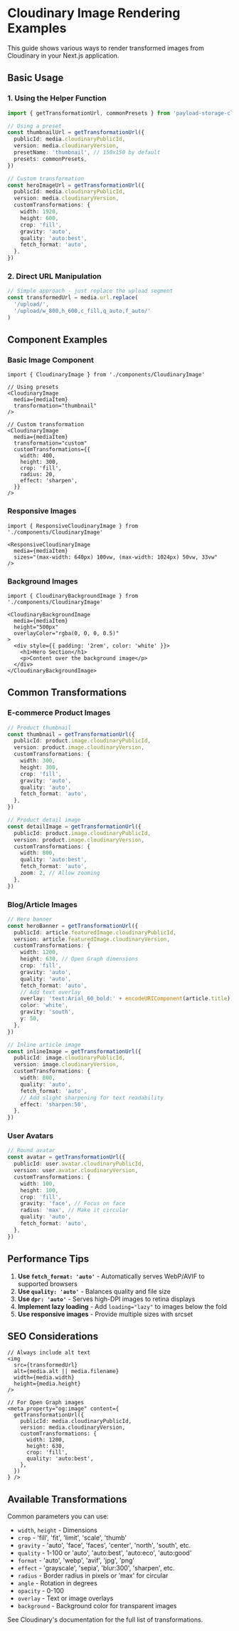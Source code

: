 # Cloudinary Image Rendering Examples

This guide shows various ways to render transformed images from Cloudinary in your Next.js application.

## Basic Usage

### 1. Using the Helper Function

```typescript
import { getTransformationUrl, commonPresets } from 'payload-storage-cloudinary'

// Using a preset
const thumbnailUrl = getTransformationUrl({
  publicId: media.cloudinaryPublicId,
  version: media.cloudinaryVersion,
  presetName: 'thumbnail', // 150x150 by default
  presets: commonPresets,
})

// Custom transformation
const heroImageUrl = getTransformationUrl({
  publicId: media.cloudinaryPublicId,
  version: media.cloudinaryVersion,
  customTransformations: {
    width: 1920,
    height: 600,
    crop: 'fill',
    gravity: 'auto',
    quality: 'auto:best',
    fetch_format: 'auto',
  },
})
```

### 2. Direct URL Manipulation

```typescript
// Simple approach - just replace the upload segment
const transformedUrl = media.url.replace(
  '/upload/',
  '/upload/w_800,h_600,c_fill,q_auto,f_auto/'
)
```

## Component Examples

### Basic Image Component

```tsx
import { CloudinaryImage } from './components/CloudinaryImage'

// Using presets
<CloudinaryImage 
  media={mediaItem}
  transformation="thumbnail"
/>

// Custom transformation
<CloudinaryImage 
  media={mediaItem}
  transformation="custom"
  customTransformations={{
    width: 400,
    height: 300,
    crop: 'fill',
    radius: 20,
    effect: 'sharpen',
  }}
/>
```

### Responsive Images

```tsx
import { ResponsiveCloudinaryImage } from './components/CloudinaryImage'

<ResponsiveCloudinaryImage 
  media={mediaItem}
  sizes="(max-width: 640px) 100vw, (max-width: 1024px) 50vw, 33vw"
/>
```

### Background Images

```tsx
import { CloudinaryBackgroundImage } from './components/CloudinaryImage'

<CloudinaryBackgroundImage 
  media={mediaItem}
  height="500px"
  overlayColor="rgba(0, 0, 0, 0.5)"
>
  <div style={{ padding: '2rem', color: 'white' }}>
    <h1>Hero Section</h1>
    <p>Content over the background image</p>
  </div>
</CloudinaryBackgroundImage>
```

## Common Transformations

### E-commerce Product Images

```typescript
// Product thumbnail
const thumbnail = getTransformationUrl({
  publicId: product.image.cloudinaryPublicId,
  version: product.image.cloudinaryVersion,
  customTransformations: {
    width: 300,
    height: 300,
    crop: 'fill',
    gravity: 'auto',
    quality: 'auto',
    fetch_format: 'auto',
  },
})

// Product detail image
const detailImage = getTransformationUrl({
  publicId: product.image.cloudinaryPublicId,
  version: product.image.cloudinaryVersion,
  customTransformations: {
    width: 800,
    quality: 'auto:best',
    fetch_format: 'auto',
    zoom: 2, // Allow zooming
  },
})
```

### Blog/Article Images

```typescript
// Hero banner
const heroBanner = getTransformationUrl({
  publicId: article.featuredImage.cloudinaryPublicId,
  version: article.featuredImage.cloudinaryVersion,
  customTransformations: {
    width: 1200,
    height: 630, // Open Graph dimensions
    crop: 'fill',
    gravity: 'auto',
    quality: 'auto',
    fetch_format: 'auto',
    // Add text overlay
    overlay: 'text:Arial_60_bold:' + encodeURIComponent(article.title),
    color: 'white',
    gravity: 'south',
    y: 50,
  },
})

// Inline article image
const inlineImage = getTransformationUrl({
  publicId: image.cloudinaryPublicId,
  version: image.cloudinaryVersion,
  customTransformations: {
    width: 800,
    quality: 'auto',
    fetch_format: 'auto',
    // Add slight sharpening for text readability
    effect: 'sharpen:50',
  },
})
```

### User Avatars

```typescript
// Round avatar
const avatar = getTransformationUrl({
  publicId: user.avatar.cloudinaryPublicId,
  version: user.avatar.cloudinaryVersion,
  customTransformations: {
    width: 100,
    height: 100,
    crop: 'fill',
    gravity: 'face', // Focus on face
    radius: 'max', // Make it circular
    quality: 'auto',
    fetch_format: 'auto',
  },
})
```

## Performance Tips

1. **Use `fetch_format: 'auto'`** - Automatically serves WebP/AVIF to supported browsers
2. **Use `quality: 'auto'`** - Balances quality and file size
3. **Use `dpr: 'auto'`** - Serves high-DPI images to retina displays
4. **Implement lazy loading** - Add `loading="lazy"` to images below the fold
5. **Use responsive images** - Provide multiple sizes with srcset

## SEO Considerations

```tsx
// Always include alt text
<img 
  src={transformedUrl}
  alt={media.alt || media.filename}
  width={media.width}
  height={media.height}
/>

// For Open Graph images
<meta property="og:image" content={
  getTransformationUrl({
    publicId: media.cloudinaryPublicId,
    version: media.cloudinaryVersion,
    customTransformations: {
      width: 1200,
      height: 630,
      crop: 'fill',
      quality: 'auto:best',
    },
  })
} />
```

## Available Transformations

Common parameters you can use:
- `width`, `height` - Dimensions
- `crop` - 'fill', 'fit', 'limit', 'scale', 'thumb'
- `gravity` - 'auto', 'face', 'faces', 'center', 'north', 'south', etc.
- `quality` - 1-100 or 'auto', 'auto:best', 'auto:eco', 'auto:good'
- `format` - 'auto', 'webp', 'avif', 'jpg', 'png'
- `effect` - 'grayscale', 'sepia', 'blur:300', 'sharpen', etc.
- `radius` - Border radius in pixels or 'max' for circular
- `angle` - Rotation in degrees
- `opacity` - 0-100
- `overlay` - Text or image overlays
- `background` - Background color for transparent images

See Cloudinary's documentation for the full list of transformations.